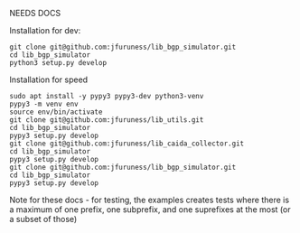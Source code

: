 NEEDS DOCS

Installation for dev:
```
git clone git@github.com:jfuruness/lib_bgp_simulator.git
cd lib_bgp_simulator
python3 setup.py develop
```

Installation for speed
```
sudo apt install -y pypy3 pypy3-dev python3-venv
pypy3 -m venv env
source env/bin/activate
git clone git@github.com:jfuruness/lib_utils.git
cd lib_bgp_simulator
pypy3 setup.py develop
git clone git@github.com:jfuruness/lib_caida_collector.git
cd lib_bgp_simulator
pypy3 setup.py develop
git clone git@github.com:jfuruness/lib_bgp_simulator.git
cd lib_bgp_simulator
pypy3 setup.py develop
```


Note for these docs - for testing, the examples creates tests where there is a maximum of one prefix, one subprefix, and one suprefixes at the most (or a subset of those)
